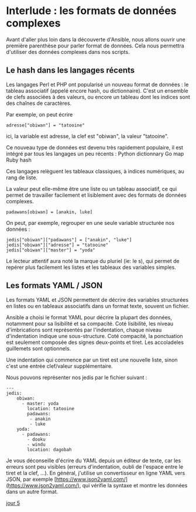
# Interlude  : les formats de données complexes 

Avant d'aller plus loin dans la découverte d'Ansible, nous allons ouvrir une première parenthèse pour parler format de données.  Cela nous permettra d'utiliser des données complexes dans nos scripts.

## Le hash dans les langages récents

Les langages Perl et PHP ont popularisé un nouveau format de données : le tableau associatif (appelé encore hash, ou dictionnaire). C'est un ensemble de clefs associées à des valeurs, ou encore un tableau dont les indices sont des chaînes de caractères.

Par exemple, on peut écrire

    adresse["obiwan"] = "tatooine"

ici, la variable est adresse, la clef est "obiwan", la valeur "tatooine". 


Ce nouveau type de données est devenu très rapidement populaire, il est  intégré par tous les langages un peu récents :
Python	dictionnary
Go	map
Ruby	hash

Ces langages relèguent les tableaux classiques, à indices numériques, au rang de liste.

La valeur peut elle-même être une liste ou un tableau associatif, ce qui permet de travailler facilement et lisiblement avec des formats de données complexes.

    padawans[obiwan] = [anakin, luke]

On peut, par exemple, regrouper en une seule variable structurée nos données :

    jedis["obiwan"]["padawans"] = ["anakin", "luke"]
    jedis["obiwan"]["adresse"] = "tatooine"
    jedis["obiwan"]["master"] = "yoda"

Le lecteur attentif aura noté la marque du pluriel (ie: le s), qui permet de repérer plus facilement les listes et les tableaux des variables simples.
 

## Les formats YAML / JSON

Les formats YAML et JSON permettent de décrire des variables structurées en listes ou en tableaux associatifs dans un format texte, souvent un fichier.

Ansible a choisi le format YAML pour décrire la plupart des données, notamment pour sa lisibilité et sa compacité. 
Coté lisibilité, les niveau d'imbrications sont représentés par l'indentation, chaque niveau d'indentation indique une sous-structure. Coté compacité,  la ponctuation est seulement composée des signes deux-points et tiret. Les accoladeles guillemets sont  optionnels.

Une indentation qui commence par un tiret est une nouvelle liste, sinon c'est une entrée clef/valeur supplémentaire. 

Nous pouvons représenter nos jedis par le fichier suivant :

    ---
    jedis:
        obiwan:
          - master: yoda
            location: tatooine
            padawans:
             - anakin
             - luke
        yoda:
          - padawans:
            - dooku
            - windu
            location: dagobah


Je vous déconseille d'écrire du YAML depuis un éditeur de texte, car les erreurs sont peu visibles (erreurs d'indentation,  oubli de l'espace entre le tiret et la clef, ...). En général, j'utilise un convertisseur en ligne YAML vers JSON, par exemple [https://www.json2yaml.com/](https://www.json2yaml.com/), qui vérifie la syntaxe et montre les données dans un autre format.

[jour 5](day_05.md)

<!--stackedit_data:
eyJoaXN0b3J5IjpbNTc3MDQwMzE1LDE1MTgyNTk0MiwtMTA4Mj
IzNTUyMywxNDMxNzA0NzgzLDExMDk4NjUzMjUsLTk2NDIyMTE1
NywzMzI0NDgxNzMsLTEzNjMxMTU1MzcsMTEwMTY4MjM5NCwxOD
k4NDQ4NDI4LDY1MDE5OTI3MiwtMTA4MjUxMDU4NiwxODQwNTk1
NTM3LC0yNjYyNTI4NDYsNDkxOTA2NTkxLC01OTg3MTgwMzUsMz
Q4Mjc4OTIzLC0yMDYyOTMyOTYsODU1ODY3NjcsMTAzNjg2OTU0
OF19
-->